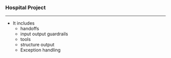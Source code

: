 ### Hospital Project
___
* It includes
  * handoffs
  * input output guardrails
  * tools
  * structure output
  * Exception handling




